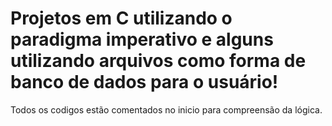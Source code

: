 # Projetos em C utilizando o paradigma imperativo e alguns utilizando arquivos como forma de banco de dados para o usuário!
Todos os codigos estão comentados no inicio para compreensão da lógica.

 
